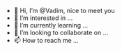 - 👋 Hi, I’m @Vadim, nice to meet you
- 👀 I’m interested in ...
- 🌱 I’m currently learning ...
- 💞️ I’m looking to collaborate on ...
- 📫 How to reach me ...

<!---
VadimAzhmyakov/VadimAzhmyakov is a ✨ special ✨ repository because its `README.md` (this file) appears on your GitHub profile.
You can click the Preview link to take a look at your changes.
--->

